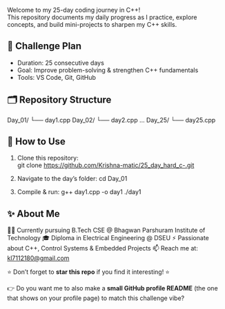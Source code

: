 Welcome to my 25-day coding journey in C++!  
This repository documents my daily progress as I practice, explore concepts, and build mini-projects to sharpen my C++ skills.  

## 📅 Challenge Plan  
- Duration: 25 consecutive days  
- Goal: Improve problem-solving & strengthen C++ fundamentals  
- Tools: VS Code, Git, GitHub  

## 🗂 Repository Structure  

Day\_01/
└── day1.cpp
Day\_02/
└── day2.cpp
...
Day\_25/
└── day25.cpp


## 📖 How to Use  

1. Clone this repository:  
   git clone https://github.com/Krishna-matic/25_day_hard_c-.git

2. Navigate to the day’s folder:
   cd Day_01
3. Compile & run:
   g++ day1.cpp -o day1
   ./day1

## ✨ About Me

👨‍💻 Currently pursuing B.Tech CSE @ Bhagwan Parshuram Institute of Technology
🎓 Diploma in Electrical Engineering @ DSEU
⚡ Passionate about C++, Control Systems & Embedded Projects
📫 Reach me at: kl7112180@gmail.com


⭐ Don’t forget to **star this repo** if you find it interesting! ⭐
  

👉 Do you want me to also make a **small GitHub profile README** (the one that shows on your profile page) to match this challenge vibe?
```
